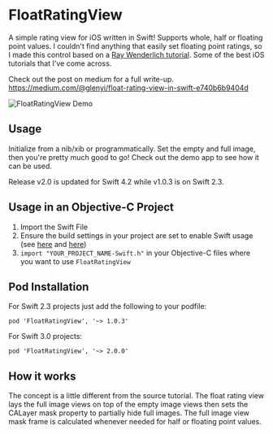 FloatRatingView
=================

A simple rating view for iOS written in Swift! Supports whole, half or floating point values. I couldn't find anything that easily set floating point ratings, so I made this control based on a [Ray Wenderlich tutorial](http://goo.gl/B49Al4). Some of the best iOS tutorials that I've come across.

Check out the post on medium for a full write-up.<br />
https://medium.com/@glenyi/float-rating-view-in-swift-e740b6b9404d

![FloatRatingView Demo](https://raw.githubusercontent.com/strekfus/FloatRatingView/master/FloatRatingView.gif "FloatRatingView Demo")

Usage
-----

Initialize from a nib/xib or programmatically. Set the empty and full image, then you're pretty much good to go! Check out the demo app to see how it can be used.

Release v2.0 is updated for Swift 4.2 while v1.0.3 is on Swift 2.3.

Usage in an Objective-C Project
-------------------------------
 1. Import the Swift File
 2. Ensure the build settings in your project are set to enable Swift usage (see [here](http://stackoverflow.com/questions/25774085/xcode-gm-ios-8-gm-swift-today-extension-crash-in-simulator-and-device-library-n) and [here](http://stackoverflow.com/questions/24002836/dyld-library-not-loaded-rpath-libswift-stdlib-core-dylib/25247890#25247890))
 3. `import "YOUR_PROJECT_NAME-Swift.h"` in your Objective-C files where you want to use `FloatRatingView`

Pod Installation
----------------

For Swift 2.3 projects just add the following to your podfile:
```
pod 'FloatRatingView', '~> 1.0.3'
```

For Swift 3.0 projects:
```
pod 'FloatRatingView', '~> 2.0.0'
```

How it works
------------

The concept is a little different from the source tutorial. The float rating view lays the full image views on top of the empty image views then sets the CALayer mask property to partially hide full images. The full image view mask frame is calculated whenever needed for half or floating point values.
